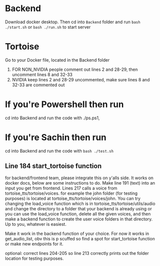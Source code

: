 # Backend
Download docker desktop. Then cd into `Backend` folder and run `bash ./start.sh` or `bash ./run.sh` to start server


# Tortoise
Go to your Docker file, located in the Backend folder

1. FOR NON_NVIDIA people comment out lines 2 and 28-29, then uncomment  lines 8 and 32-33
2. NVIDIA keep lines 2 and 28-29 uncommented, make sure lines 8 and 32-33 are commented out 

# If you're Powershell then run
cd into Backend and run the code with ./ps.ps1, 

# If you're Sachin then run 
cd into Backend and run the code with `bash ./test.sh`


## Line 184 start_tortoise function
for backend/frontend team, please integrate this on y'alls side. It works on docker docs, below are some instructions to do. Make line 191 (text) into an input you get from frontend. Lines 217 calls a voice from tortoise_tts/tortoise/voices. for example the john folder (for testing purposes) is located at tortoise_tts/tortoise/voices/john. You can try changing the load_voice function which is in tortoise_tts/tortoise/utils/audio and change the directory to a folder that your backend is already using or you can use the load_voice function, delete all the given voices, and then make a backend function to create the user voice folders in that directory. Up to you, whatever is easiest. 

Make it work in the backend function of your choice. For now it works in get_audio_list, obv this is p scuffed so find a spot for start_tortoise function or make new endpoints for it.

optional: correct lines 204-205 so line 213 correctly prints out the folder location for testing purposes. 
